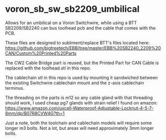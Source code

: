 # voron_sb_sw_sb2209_umbilical
Allows for an umbilical on a Voron Switchwire, while using a BTT SB2209/SB2240 can bus toolhead pcb and the cable that comes with the PCB.

These files are designed to subliment/replace BTT's files located here:
https://github.com/bigtreetech/EBB/tree/master/EBB%20SB2240_2209%20CAN/Custom%20Printed%20Parts

The CW2 Cable Bridge part is reused, but the Printed Part for CAN Cable is replaced with the toolhead.stl in this repo.

The cablechain stl in this repo is used by mounting it sandwiched between the existing Switchwire cablechain mount and the z-axis cablechain terminus.

The threading on the parts is m12 so any cable gland with that threading should work, I used cheap pg7 glands with strain relief I found on amazon:
https://www.amazon.com/uxcell-Waterproof-Adjustable-Locknut-4-5-7-8mm/dp/B07R8CVW4G?th=1

Just a note, both the toolchain and cablechain models will require some longer m3 bolts.  Not a lot, but areas will need approximately 3mm longer bolts.
